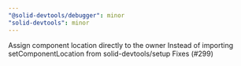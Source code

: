 ```yaml
---
"@solid-devtools/debugger": minor
"solid-devtools": minor
---
```


Assign component location directly to the owner
Instead of importing setComponentLocation from solid-devtools/setup
Fixes (#299)